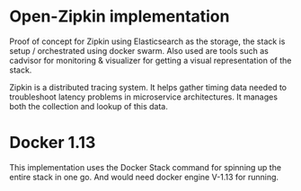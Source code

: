 # Open-Zipkin implementation
Proof of concept for Zipkin using Elasticsearch as the storage, the stack is setup / orchestrated using docker swarm. 
Also used are tools such as cadvisor for monitoring & visualizer for getting a visual representation of the stack. 

Zipkin is a distributed tracing system. It helps gather timing data needed to troubleshoot latency problems in microservice architectures. It manages both the collection and lookup of this data. 

# Docker 1.13
This implementation uses the Docker Stack command for spinning up the entire stack in one go. And would need docker engine V-1.13 for running. 

#
